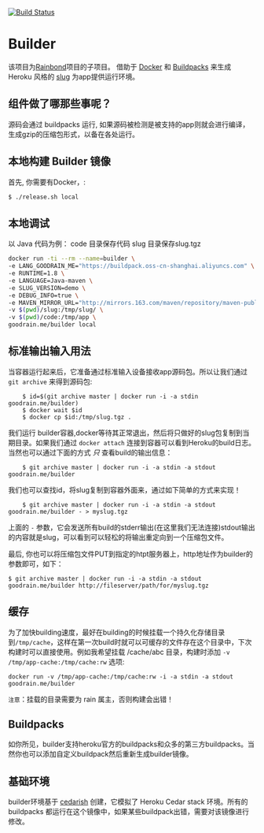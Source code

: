 [![Build Status](https://travis-ci.org/goodrain/builder.svg?branch=v5.1)](https://travis-ci.org/goodrain/builder)

# Builder
该项目为[Rainbond](https://github.com/goodrain/rainbond)项目的子项目。
借助于 [Docker](http://docker.io) 和 [Buildpacks](https://devcenter.heroku.com/articles/buildpacks) 来生成 Heroku 风格的 [slug](https://devcenter.heroku.com/articles/slug-compiler) 为app提供运行环境。

## 组件做了哪那些事呢？

源码会通过 buildpacks 运行, 如果源码被检测是被支持的app则就会进行编译，生成gzip的压缩包形式，以备在各处运行。

## 本地构建 Builder 镜像

首先, 你需要有Docker，:
```bash
$ ./release.sh local
```

## 本地调试

以 Java 代码为例：
code 目录保存代码
slug 目录保存slug.tgz
```bash
docker run -ti --rm --name=builder \
-e LANG_GOODRAIN_ME="https://buildpack.oss-cn-shanghai.aliyuncs.com" \
-e RUNTIME=1.8 \
-e LANGUAGE=Java-maven \
-e SLUG_VERSION=demo \
-e DEBUG_INFO=true \
-e MAVEN_MIRROR_URL="http://mirrors.163.com/maven/repository/maven-public/" \
-v $(pwd)/slug:/tmp/slug/ \
-v $(pwd)/code:/tmp/app \
goodrain.me/builder local
```

## 标准输出输入用法

当容器运行起来后，它准备通过标准输入设备接收app源码包。所以让我们通过`git archive` 来得到源码包:
```
	$ id=$(git archive master | docker run -i -a stdin goodrain.me/builder)
	$ docker wait $id
	$ docker cp $id:/tmp/slug.tgz .
```

我们运行 builder容器,docker等待其正常退出，然后将只做好的slug包复制到当期目录。如果我们通过 `docker attach` 连接到容器可以看到Heroku的build日志。当然也可以通过下面的方式 *只* 查看build的输出信息：
```
	$ git archive master | docker run -i -a stdin -a stdout goodrain.me/builder
```

我们也可以查找id，将slug复制到容器外面来，通过如下简单的方式来实现！
```
	$ git archive master | docker run -i -a stdin -a stdout goodrain.me/builder - > myslug.tgz
```

上面的 `-` 参数，它会发送所有build的stderr输出(在这里我们无法连接)stdout输出的内容就是slug，可以看到可以轻松的将输出重定向到一个压缩包文件。

最后, 你也可以将压缩包文件PUT到指定的htpt服务器上，http地址作为builder的参数即可，如下：

	$ git archive master | docker run -i -a stdin -a stdout goodrain.me/builder http://fileserver/path/for/myslug.tgz

## 缓存

为了加快building速度，最好在building的时候挂载一个持久化存储目录到`/tmp/cache`，这样在第一次build时就可以可缓存的文件存在这个目录中，下次构建时可以直接使用。例如我希望挂载 /cache/abc 目录，构建时添加 `-v /tmp/app-cache:/tmp/cache:rw` 选项:

	docker run -v /tmp/app-cache:/tmp/cache:rw -i -a stdin -a stdout goodrain.me/builder

`注意`：挂载的目录需要为 rain 属主，否则构建会出错！


## Buildpacks

如你所见，builder支持heroku官方的buildpacks和众多的第三方buildpacks。当然你也可以添加自定义buildpack然后重新生成builder镜像。

## 基础环境

builder环境基于 [cedarish](https://github.com/progrium/cedarish) 创建，它模拟了 Heroku Cedar stack 环境。所有的 buildpacks 都运行在这个镜像中，如果某些buildpack出错，需要对该镜像进行修改。
